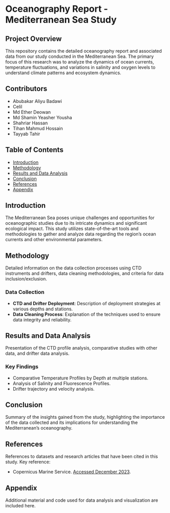 # Oceanography Report - Mediterranean Sea Study

## Project Overview
This repository contains the detailed oceanography report and associated data from our study conducted in the Mediterranean Sea. The primary focus of this research was to analyze the dynamics of ocean currents, temperature fluctuations, and variations in salinity and oxygen levels to understand climate patterns and ecosystem dynamics.

## Contributors
- Abubakar Aliyu Badawi
- Celil
- Md Ether Deowan
- Md Shamin Yeasher Yousha
- Shahriar Hassan
- Tihan Mahmud Hossain
- Tayyab Tahir

## Table of Contents
- [Introduction](#introduction)
- [Methodology](#methodology)
- [Results and Data Analysis](#results-and-data-analysis)
- [Conclusion](#conclusion)
- [References](#references)
- [Appendix](#appendix)

## Introduction
The Mediterranean Sea poses unique challenges and opportunities for oceanographic studies due to its intricate dynamics and significant ecological impact. This study utilizes state-of-the-art tools and methodologies to gather and analyze data regarding the region’s ocean currents and other environmental parameters.

## Methodology
Detailed information on the data collection processes using CTD instruments and drifters, data cleaning methodologies, and criteria for data inclusion/exclusion.

### Data Collection
- **CTD and Drifter Deployment**: Description of deployment strategies at various depths and stations.
- **Data Cleaning Process**: Explanation of the techniques used to ensure data integrity and reliability.

## Results and Data Analysis
Presentation of the CTD profile analysis, comparative studies with other data, and drifter data analysis.

### Key Findings
- Comparative Temperature Profiles by Depth at multiple stations.
- Analysis of Salinity and Fluorescence Profiles.
- Drifter trajectory and velocity analysis.

## Conclusion
Summary of the insights gained from the study, highlighting the importance of the data collected and its implications for understanding the Mediterranean’s oceanography.

## References
References to datasets and research articles that have been cited in this study. Key reference:
- Copernicus Marine Service. [Accessed December 2023](https://data.marine.copernicus.eu/product/GLOBAL_MULTIYEAR_PHY_001_030/files).

## Appendix
Additional material and code used for data analysis and visualization are included here.
